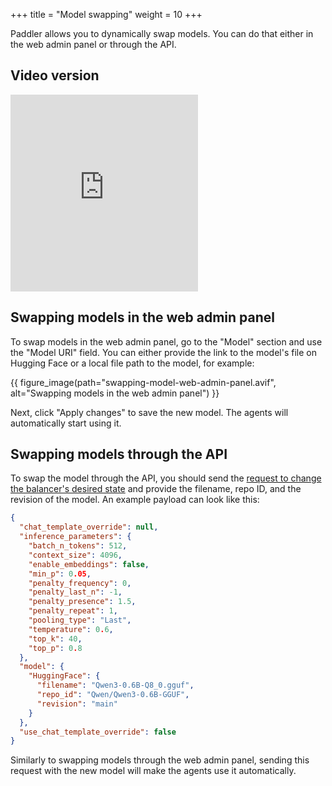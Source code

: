 +++
title = "Model swapping"
weight = 10
+++

Paddler allows you to dynamically swap models. You can do that either in the web admin panel or through the API.

## Video version

<iframe height="315" src="https://www.youtube-nocookie.com/embed/sWjTEaOg7Ig?si=9tr9I7bbTiusJf14" title="YouTube video player" frameborder="0" allow="accelerometer; autoplay; clipboard-write; encrypted-media; gyroscope; picture-in-picture; web-share" referrerpolicy="strict-origin-when-cross-origin" allowfullscreen></iframe>

## Swapping models in the web admin panel

To swap models in the web admin panel, go to the "Model" section and use the "Model URI" field. You can either provide the link to the model's file on Hugging Face or a local file path to the model, for example:

{{ figure_image(path="swapping-model-web-admin-panel.avif", alt="Swapping models in the web admin panel") }}

Next, click "Apply changes" to save the new model. The agents will automatically start using it.

## Swapping models through the API

To swap the model through the API, you should send the [request to change the balancer's desired state](@/api/management-service/put-balancer-desired-state.md) and provide the filename, repo ID, and the revision of the model. An example payload can look like this:

```json
{
  "chat_template_override": null,
  "inference_parameters": {
    "batch_n_tokens": 512,
    "context_size": 4096,
    "enable_embeddings": false,
    "min_p": 0.05,
    "penalty_frequency": 0,
    "penalty_last_n": -1,
    "penalty_presence": 1.5,
    "penalty_repeat": 1,
    "pooling_type": "Last",
    "temperature": 0.6,
    "top_k": 40,
    "top_p": 0.8
  },
  "model": {
    "HuggingFace": {
      "filename": "Qwen3-0.6B-Q8_0.gguf",
      "repo_id": "Qwen/Qwen3-0.6B-GGUF",
      "revision": "main"
    }
  },
  "use_chat_template_override": false
}
```

Similarly to swapping models through the web admin panel, sending this request with the new model will make the agents use it automatically.
